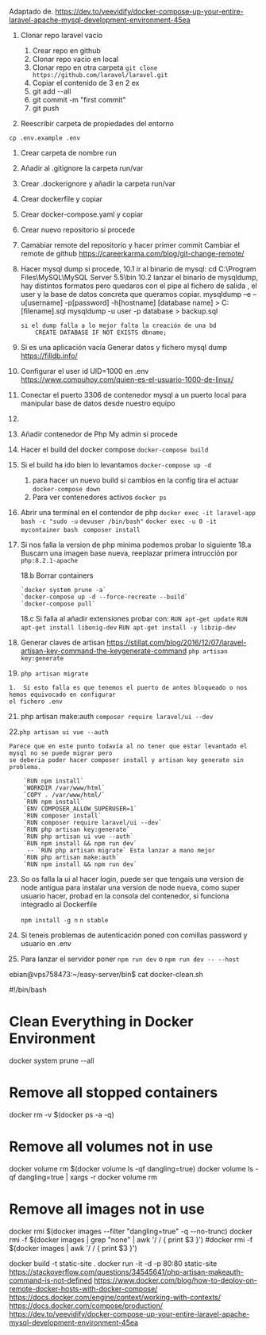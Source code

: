 Adaptado de.
https://dev.to/veevidify/docker-compose-up-your-entire-laravel-apache-mysql-development-environment-45ea

1. Clonar repo laravel vacío

	1. Crear repo en github
	2. Clonar repo vacio en local
	3. Clonar repo en otra carpeta  `git clone https://github.com/laravel/laravel.git`
	4. Copiar el contenido de 3 en 2 ex
	5. git add --all
	6. git commit -m "first commit" 
	7. git push
   
2. Reescribir carpeta de propiedades del entorno

 `cp .env.example .env`

1. Crear carpeta de nombre run
2. Añadir al .gitignore la carpeta run/var
3. Crear .dockerignore y añadir la carpeta run/var

4. Crear dockerfile y copiar
5. Crear docker-compose.yaml y copiar

6. Crear nuevo repositorio si procede
7. Camabiar remote del repositorio y hacer primer commit
	Cambiar el remote de github
	https://careerkarma.com/blog/git-change-remote/

8.  Hacer mysql dump si procede, 
	10.1 ir al binario de mysql: cd C:\Program Files\MySQL\MySQL Server 5.5\bin
	10.2 lanzar el binario de mysqldump, hay distintos formatos pero quedaros con el pipe al fichero de salida , 
		el user y la base de datos concreta que queramos copiar.
		mysqldump –e –u[username] -p[password] -h[hostname] [database name] > C:\[filename].sql
		mysqldump -u user -p database > backup.sql
		
		si el dump falla a lo mejor falta la creación de una bd 
			CREATE DATABASE IF NOT EXISTS dbname;

9.  Si es una aplicación vacía
		Generar datos y fichero mysql dump
		https://filldb.info/	

10. Configurar el user id UID=1000 en .env 
	https://www.compuhoy.com/quien-es-el-usuario-1000-de-linux/

11. Conectar el puerto 3306 de contenedor mysql a un puerto local para manipular base de datos desde nuestro equipo
12. 
13. Añadir contenedor de Php My admin si procede

14. Hacer el build del docker compose
	`docker-compose build`
	
15. Si el build ha ido bien lo levantamos 
	`docker-compose up -d`
	1.  para hacer un nuevo build si cambios en la config tira el actuar
	`docker-compose down`
	2.  Para ver contenedores activos
	`docker ps` 
		
	
17.	Abrir una terminal en el contendor de php
	`docker exec -it laravel-app bash -c "sudo -u` `devuser /bin/bash"`
	`docker exec -u 0 -it mycontainer bash `
	`composer install`


18. Si nos falla la version de php minima podemos probar lo siguiente
	18.a Buscarn una imagen base nueva, reeplazar primera intrucción por 
		`php:8.2.1-apache`


	18.b Borrar containers
		
		`docker system prune -a`
		`docker-compose up -d --force-recreate --build`
		`docker-compose pull`
		
	18.c Si falla al añadir extensiones probar con:
		`RUN apt-get update`
		`RUN apt-get install libonig-dev`
		`RUN apt-get install -y libzip-dev `

19. Generar claves de artisan
	https://stillat.com/blog/2016/12/07/laravel-artisan-key-command-the-keygenerate-command
	`php artisan key:generate`
	
20.  `php artisan migrate`
	
	1.  Si esto falla es que tenemos el puerto de antes bloqueado o nos hemos equivocado en configurar 
	el fichero .env

21. php artisan make:auth
	`composer require laravel/ui --dev`
	
22.`php artisan ui vue --auth`
	
	Parece que en este punto todavía al no tener que estar levantado el mysql no se puede migrar pero 
	se deberia poder hacer composer install y artisan key generate sin problema.
	
		`RUN npm install`
		`WORKDIR /var/www/html`
		`COPY . /var/www/html/`
		`RUN npm install`		
		`ENV COMPOSER_ALLOW_SUPERUSER=1`
		`RUN composer install`
		`RUN composer require laravel/ui --dev`
		`RUN php artisan key:generate`
		`RUN php artisan ui vue --auth`
		`RUN npm install && npm run dev`
		 -- `RUN php artisan migrate` Esta lanzar a mano mejor
		`RUN php artisan make:auth`
		`RUN npm install && npm run dev`

23. So os falla la ui al hacer login, puede ser que tengais una version de node antigua
	para instalar una version de node nueva, como super usuario hacer, probad en la consola del contenedor,
	si funciona integradlo al Dockerfile
	
	`npm install -g n`
	`n stable`

24. Si teneis problemas de autenticación poned con comillas password y usuario en .env

25. Para lanzar el servidor poner 
	`npm run dev` o
	`npm run dev -- --host`

ebian@vps758473:~/easy-server/bin$ cat docker-clean.sh

#!/bin/bash

# Clean Everything in Docker Environment
docker system prune --all

# Remove all stopped containers
docker rm -v $(docker ps -a -q)

# Remove all volumes not in use
docker volume rm $(docker volume ls -qf dangling=true)
docker volume ls -qf dangling=true | xargs -r docker volume rm

# Remove all images not in use
docker rmi $(docker images --filter "dangling=true" -q --no-trunc)
docker rmi -f $(docker images | grep "none" | awk '/ / { print $3 }')
#docker rmi -f $(docker images | awk '/ / { print $3 }')

 docker build -t static-site .
	docker run -it -d -p 80:80 static-site
https://stackoverflow.com/questions/34545641/php-artisan-makeauth-command-is-not-defined
https://www.docker.com/blog/how-to-deploy-on-remote-docker-hosts-with-docker-compose/
https://docs.docker.com/engine/context/working-with-contexts/
https://docs.docker.com/compose/production/
https://dev.to/veevidify/docker-compose-up-your-entire-laravel-apache-mysql-development-environment-45ea
